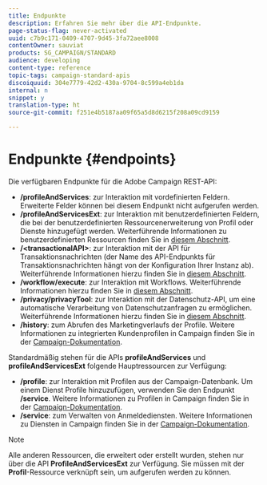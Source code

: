 ```yaml
---
title: Endpunkte
description: Erfahren Sie mehr über die API-Endpunkte.
page-status-flag: never-activated
uuid: c7b9c171-0409-4707-9d45-3fa72aee8008
contentOwner: sauviat
products: SG_CAMPAIGN/STANDARD
audience: developing
content-type: reference
topic-tags: campaign-standard-apis
discoiquuid: 304e7779-42d2-430a-9704-8c599a4eb1da
internal: n
snippet: y
translation-type: ht
source-git-commit: f251e4b5187aa09f65a5d8d6215f208a09cd9159

---
```



# Endpunkte {#endpoints}

Die verfügbaren Endpunkte für die Adobe Campaign REST-API:

* **/profileAndServices**: zur Interaktion mit vordefinierten Feldern. Erweiterte Felder können bei diesem Endpunkt nicht aufgerufen werden.
* **/profileAndServicesExt**: zur Interaktion mit benutzerdefinierten Feldern, die bei der benutzerdefinierten Ressourcenerweiterung von Profil oder Dienste hinzugefügt werden. Weiterführende Informationen zu benutzerdefinierten Ressourcen finden Sie in [diesem Abschnitt](../../api/using/custom-resources.md).
* **/&lt;transactionalAPI>**: zur Interaktion mit der API für Transaktionsnachrichten (der Name des API-Endpunkts für Transaktionsnachrichten hängt von der Konfiguration Ihrer Instanz ab). Weiterführende Informationen hierzu finden Sie in [diesem Abschnitt](../../api/using/managing-transactional-messages.md).
* **/workflow/execute**: zur Interaktion mit Workflows. Weiterführende Informationen hierzu finden Sie in [diesem Abschnitt](../../api/using/controlling-a-workflow.md).
* **/privacy/privacyTool**: zur Interaktion mit der Datenschutz-API, um eine automatische Verarbeitung von Datenschutzanfragen zu ermöglichen. Weiterführende Informationen hierzu finden Sie in [diesem Abschnitt](../../api/using/creating-a-privacy-request.md).
* **/history**: zum Abrufen des Marketingverlaufs der Profile. Weitere Informationen zu integrierten Kundenprofilen in Campaign finden Sie in der [Campaign-Dokumentation](https://helpx.adobe.com/de/campaign/standard/audiences/using/integrated-customer-profile.html).

Standardmäßig stehen für die APIs **profileAndServices** und **profileAndServicesExt** folgende Hauptressourcen zur Verfügung:

* **/profile**: zur Interaktion mit Profilen aus der Campaign-Datenbank. Um einem Dienst Profile hinzuzufügen, verwenden Sie den Endpunkt **/service**. Weitere Informationen zu Profilen in Campaign finden Sie in der [Campaign-Dokumentation](https://helpx.adobe.com/de/campaign/standard/audiences/using/about-profiles.html).
* **/service**: zum Verwalten von Anmeldediensten. Weitere Informationen zu Diensten in Campaign finden Sie in der [Campaign-Dokumentation](https://helpx.adobe.com/de/campaign/standard/audiences/using/creating-a-service.html).

>[!NOTE]
>
>Alle anderen Ressourcen, die erweitert oder erstellt wurden, stehen nur über die API **ProfileAndServicesExt** zur Verfügung. Sie müssen mit der **Profil**-Ressource verknüpft sein, um aufgerufen werden zu können.
